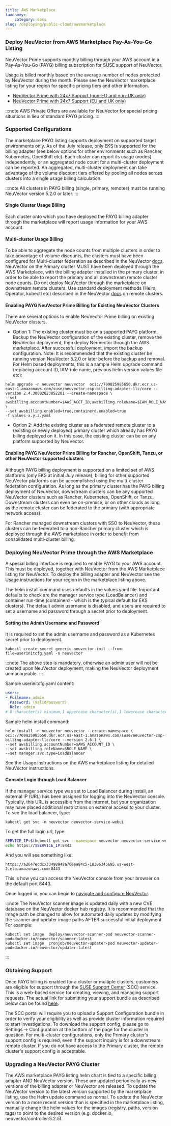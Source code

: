 ```yaml
---
title: AWS Marketplace
taxonomy:
    category: docs
slug: /deploying/public-cloud/awsmarketplace
---
```


### Deploy NeuVector from AWS Marketplace Pay-As-You-Go Listing

NeuVector Prime supports monthly billing through your AWS account in a Pay-As-You-Go (PAYG) billing subscription for SUSE support of NeuVector.

Usage is billed monthly based on the average number of nodes protected by NeuVector during the month. Please see the NeuVector marketplace listing for your region for specific pricing tiers and other information.

- [NeuVector Prime with 24x7 Support (non-EU and non-UK only)](https://aws.amazon.com/marketplace/pp/prodview-u2ciiono2w3h2?sr=0-3&ref_=beagle&applicationId=AWSMPContessa)
- [NeuVector Prime with 24x7 Support (EU and UK only)](https://aws.amazon.com/marketplace/pp/prodview-xkfyjdvvkuohs)

:::note
AWS Private Offers are available for NeuVector for special pricing situations in lieu of standard PAYG pricing.
:::

### Supported Configurations

The marketplace PAYG listing supports deployment on supported target environments only. As of the July release, only EKS is supported for the billing adapter (see below options for other environments such as Rancher, Kubernetes, OpenShift etc). Each cluster can report its usage (nodes) independently, or an aggregated node count for a multi-cluster deployment can be reported. An aggregated, multi-cluster deployment can take advantage of the volume discount tiers offered by pooling all nodes across clusters into a single usage billing calculation.

:::note
All clusters in PAYG billing (single, primary, remotes) must be running NeuVector version 5.2.0 or later.
:::

#### Single Cluster Usage Billing

Each cluster onto which you have deployed the PAYG billing adapter through the marketplace will report usage information for your AWS account.

#### Multi-cluster Usage Billing

To be able to aggregate the node counts from multiple clusters in order to take advantage of volume discounts, the clusters must have been configured for Multi-cluster federation as described in the NeuVector [docs](https://open-docs.neuvector.com/navigation/multicluster). NeuVector on the Primary cluster MUST have been deployed through the AWS Marketplace, with the billing adapter installed in the primary cluster, in order to be able to report the primary and all downstream remote cluster node counts. Do not deploy NeuVector through the marketplace on downstream remote clusters. Use standard deployment methods (Helm, Operator, kubectl etc) described in the NeuVector [docs](https://open-docs.neuvector.com/deploying) on remote clusters.

#### Enabling PAYG NeuVector Prime Billing for Existing NeuVector Clusters

There are several options to enable NeuVector Prime billing on existing NeuVector clusters. 
- Option 1: The existing cluster must be on a supported PAYG platform. Backup the NeuVector configuration of the existing cluster, remove the NeuVector deployment, then deploy NeuVector through the AWS marketplace. After successful deployment, import the backup configuration. Note: It is recommended that the existing cluster be running version NeuVector 5.2.0 or later before the backup and removal. For Helm based deployments, this is a sample Helm upgrade command (replacing account ID, IAM role name, previous helm version values file etc):

```shell
helm upgrade -n neuvector neuvector  oci://709825985650.dkr.ecr.us-east-1.amazonaws.com/suse/neuvector-csp-billing-adapter-llc/core --version 2.4.30002023052201 --create-namespace \
--set awsbilling.accountNumber=$AWS_ACCT_ID,awsbilling.roleName=$IAM_ROLE_NAME \
--set awsbilling.enabled=true,containerd.enabled=true 
-f values-x.y.z.yaml
```

- Option 2: Add the existing cluster as a federated remote cluster to a (existing or newly deployed) primary cluster which already has PAYG billing deployed on it. In this case, the existing cluster can be on any platform supported by NeuVector.

#### Enabling PAYG NeuVector Prime Billing for Rancher, OpenShift, Tanzu, or other NeuVector supported clusters

Although PAYG billing deployment is supported on a limited set of AWS platforms (only EKS at initial July release), billing for other supported NeuVector platforms can be accomplished using the multi-cluster federation configuration. As long as the primary cluster has the PAYG billing deployment of NeuVector, downstream clusters can be any supported NeuVector clusters such as Rancher, Kubernetes, OpenShift, or Tanzu. Downstream clusters can even be on-premise, or on other clouds as long as the remote cluster can be federated to the primary (with appropriate network access).

For Rancher managed downstream clusters with SSO to NeuVector, these clusters can be federated to a non-Rancher primary cluster which is deployed through the AWS marketplace in order to benefit from consolidated multi-cluster billing.

### Deploying NeuVector Prime through the AWS Marketplace

A special billing interface is required to enable PAYG to your AWS account. This must be deployed, together with NeuVector from the AWS Marketplace listing for NeuVector. To deploy the billing adapter and NeuVector see the Usage instructions for your region in the marketplace listing above.

The helm install command uses defaults in the values.yaml file. Important defaults to check are the manager service type (LoadBalancer) and container run-time (containerd - which is the typical default for EKS clusters). The default admin username is disabled, and users are required to set a username and password through a secret prior to deployment.

#### Setting the Admin Username and Password
It is required to set the admin username and password as a Kubernetes secret prior to deployment. 

```shell
kubectl create secret generic neuvector-init --from-file=userinitcfg.yaml -n neuvector
```

:::note
The above step is mandatory, otherwise an admin user will not be created upon NeuVector deployment, making the NeuVector deployment unmanageable. 
:::

Sample userinitcfg.yaml content:

```yaml
users:
- Fullname: admin
  Password: (ValidPassword)
  Role: admin
# 8 character(s) minimum,1 uppercase character(s),1 lowercase character(s), 1 number(s).
```

Sample helm install command:

```shell
helm install -n neuvector neuvector --create-namespace \
oci://709825985650.dkr.ecr.us-east-1.amazonaws.com/suse/neuvector-csp-billing-adapter-llc/core --version 2.6.1 \
--set awsbilling.accountNumber=$AWS_ACCOUNT_ID \
--set awsbilling.roleName=$ROLE_NAME \
--set manager.svc.type=LoadBalancer
```

See the Usage instructions on the AWS marketplace listing for detailed NeuVector instructions.

#### Console Login through Load Balancer

If the manager service type was set to Load Balancer during install, an external IP (URL) has been assigned for logging into the NeuVector console. Typically, this URL is accessible from the internet, but your organization may have placed additional restrictions on external access to your cluster. To see the load balancer, type:

```shell
kubectl get svc -n neuvector neuvector-service-webui
```

To get the full login url, type:

```bash
SERVICE_IP=$(kubectl get svc --namespace neuvector neuvector-service-webui -o jsonpath="{.status.loadBalancer.ingress[0].hostname}")
echo https://$SERVICE_IP:8443
```

And you will see something like:

```shell
https://a2647ecdxx33498948a70eea84c5-18386345695.us-west-2.elb.amazonaws.com:8443
```

This is how you can access the NeuVector console from your browser on the default port 8443.

Once logged in, you can begin to [navigate and configure NeuVector](https://open-docs.neuvector.com/navigation/navigation).

:::note
The NeuVector scanner image is updated daily with a new CVE database on the NeuVector docker hub registry. It is recommended that the image path be changed to allow for automated daily updates by modifying the scanner and updater image paths AFTER successful initial deployment. For example:

```shell
kubectl set image  deploy/neuvector-scanner-pod neuvector-scanner-pod=docker.io/neuvector/scanner:latest
kubectl set image  cronjob/neuvector-updater-pod neuvector-updater-pod=docker.io/neuvector/updater:latest
```
:::

### Obtaining Support

Once PAYG billing is enabled for a cluster or multiple clusters, customers are eligible for support through the [SUSE Support Center](https://scc.suse.com/) (SCC) service. This is a web-based service for creating, viewing, and managing support requests. The actual link for submitting your support bundle as described below can be found [here](https://scc.suse.com/cloudsupport).

The SCC portal will require you to upload a Support Configuration bundle in order to verify your eligibility as well as provide cluster information required to start investigations. To download the support config, please go to Settings -> Configuration at the bottom of the page for the cluster in question. For multi-cluster configurations, only the Primary cluster's support config is required, even if the support inquiry is for a downstream remote cluster. If you do not have access to the Primary cluster, the remote cluster's support config is acceptable.

### Upgrading a NeuVector PAYG Cluster

The AWS marketplace PAYG listing helm chart is tied to a specific billing adapter AND NeuVector version. These are updated periodically as new versions of the billing adapter or NeuVector are released. To update the NeuVector version to the latest version supported by the marketplace listing, use the Helm update command as normal. To update the NeuVector version to a more recent version than is specified in the marketplace listing, manually change the helm values for the images (registry, paths, version tags) to point to the desired version (e.g. docker.io, neuvector/controller:5.2.5).
